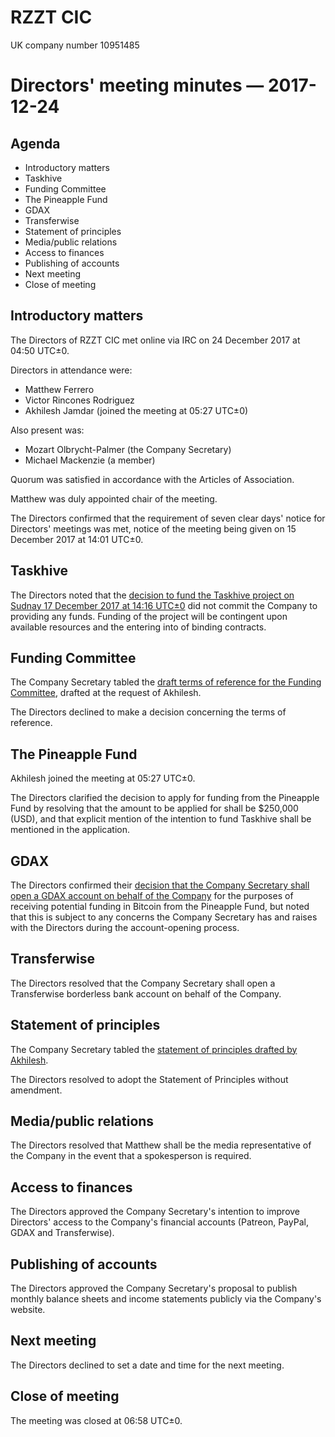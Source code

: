 
# RZZT CIC

UK company number 10951485

# Directors' meeting minutes — 2017-12-24

## Agenda

- Introductory matters
- Taskhive
- Funding Committee
- The Pineapple Fund
- GDAX
- Transferwise
- Statement of principles
- Media/public relations
- Access to finances
- Publishing of accounts
- Next meeting
- Close of meeting

## Introductory matters

The Directors of RZZT CIC met online via IRC on 24 December 2017 at 04:50 UTC±0.

Directors in attendance were:

- Matthew Ferrero
- Victor Rincones Rodriguez
- Akhilesh Jamdar (joined the meeting at 05:27 UTC±0)

Also present was:

- Mozart Olbrycht-Palmer (the Company Secretary)
- Michael Mackenzie (a member)

Quorum was satisfied in accordance with the Articles of Association.

Matthew was duly appointed chair of the meeting.

The Directors confirmed that the requirement of seven clear days' notice for Directors' meetings was met, notice of the meeting being given on 15 December 2017 at 14:01 UTC±0.

## Taskhive

The Directors noted that the [decision to fund the Taskhive project on Sudnay 17 December 2017 at 14:16 UTC±0](https://github.com/RZZT/Company-Documents/blob/master/Minutes/Minutes-2017-12-17-Decisions-without-Meeting.md#minute-of-resolution-concerning-development-of-the-taskhive-project--2017-12-17) did not commit the Company to providing any funds. Funding of the project will be contingent upon available resources and the entering into of binding contracts.

## Funding Committee

The Company Secretary tabled the [draft terms of reference for the Funding Committee](https://github.com/RZZT/Company-Documents/blob/master/Committee%20Terms%20of%20Reference/funding-committee.md), drafted at the request of Akhilesh.

The Directors declined to make a decision concerning the terms of reference.

## The Pineapple Fund

Akhilesh joined the meeting at 05:27 UTC±0.

The Directors clarified the decision to apply for funding from the Pineapple Fund by resolving that the amount to be applied for shall be $250,000 (USD), and that explicit mention of the intention to fund Taskhive shall be mentioned in the application.

## GDAX

The Directors confirmed their [decision that the Company Secretary shall open a GDAX account on behalf of the Company](https://github.com/RZZT/Company-Documents/blob/master/Minutes/Minutes-2017-12-18-Decision-without-Meeting.md) for the purposes of receiving potential funding in Bitcoin from the Pineapple Fund, but noted that this is subject to any concerns the Company Secretary has and raises with the Directors during the account-opening process.

## Transferwise

The Directors resolved that the Company Secretary shall open a Transferwise borderless bank account on behalf of the Company.

## Statement of principles

The Company Secretary tabled the [statement of principles drafted by Akhilesh](https://github.com/RZZT/Company-Documents/blob/master/Other%20Documents/statement-of-principles.md).

The Directors resolved to adopt the Statement of Principles without amendment.

## Media/public relations

The Directors resolved that Matthew shall be the media representative of the Company in the event that a spokesperson is required.

## Access to finances

The Directors approved the Company Secretary's intention to improve Directors' access to the Company's financial accounts (Patreon, PayPal, GDAX and Transferwise).

## Publishing of accounts

The Directors approved the Company Secretary's proposal to publish monthly balance sheets and income statements publicly via the Company's website.

## Next meeting

The Directors declined to set a date and time for the next meeting.

## Close of meeting

The meeting was closed at 06:58 UTC±0.
